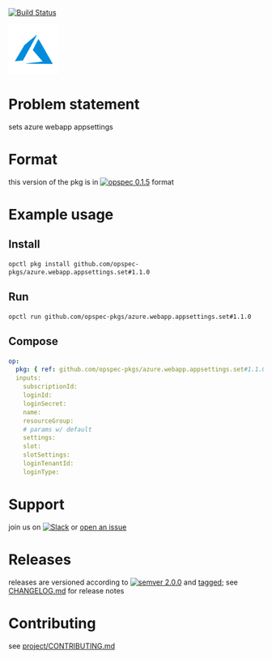 [![Build Status](https://travis-ci.org/opspec-pkgs/azure.webapp.appsettings.set.svg?branch=master)](https://travis-ci.org/opspec-pkgs/azure.webapp.appsettings.set)

<img src="icon.svg" alt="icon" height="100px">

# Problem statement

sets azure webapp appsettings

# Format

this version of the pkg is in [![opspec 0.1.5](https://img.shields.io/badge/opspec-0.1.5-brightgreen.svg?colorA=6b6b6b&colorB=fc16be)](https://opspec.io/0.1.5/packages.html) format

# Example usage

## Install

```shell
opctl pkg install github.com/opspec-pkgs/azure.webapp.appsettings.set#1.1.0
```

## Run

```
opctl run github.com/opspec-pkgs/azure.webapp.appsettings.set#1.1.0
```

## Compose

```yaml
op:
  pkg: { ref: github.com/opspec-pkgs/azure.webapp.appsettings.set#1.1.0 }
  inputs:
    subscriptionId:
    loginId:
    loginSecret:
    name:
    resourceGroup:
    # params w/ default
    settings:
    slot:
    slotSettings:
    loginTenantId:
    loginType:
```

# Support

join us on
[![Slack](https://opspec-slackin.herokuapp.com/badge.svg)](https://opspec-slackin.herokuapp.com/)
or
[open an issue](https://github.com/opspec-pkgs/azure.webapp.appsettings.set/issues)

# Releases

releases are versioned according to
[![semver 2.0.0](https://img.shields.io/badge/semver-2.0.0-brightgreen.svg)](http://semver.org/spec/v2.0.0.html)
and [tagged](https://git-scm.com/book/en/v2/Git-Basics-Tagging); see
[CHANGELOG.md](CHANGELOG.md) for release notes

# Contributing

see
[project/CONTRIBUTING.md](https://github.com/opspec-pkgs/project/blob/master/CONTRIBUTING.md)
